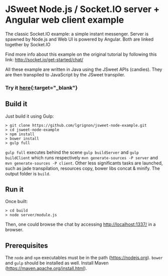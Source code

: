 # JSweet Node.js / Socket.IO server + Angular web client example

The classic Socket.IO example: a simple instant messenger. Server is spawned by Node.js and Web UI is powered by Angular. Both are linked together by Socket.IO

Find more info about this example on the original tutorial by following this link: http://socket.io/get-started/chat/

All these example are written in Java using the JSweet APIs (candies). They are then transpiled to JavaScript by the JSweet transpiler.

### Try it [here](http://examples.jsweet.org:1337){:target="_blank"}

## Build it
Just build it using Gulp:

```
> git clone https://github.com/lgrignon/jsweet-node-example.git
> cd jsweet-node-example
> npm install
> bower install
> gulp full
```

`gulp full` executes behind the scene `gulp buildServer` and `gulp buildClient` which runs respectively `mvn generate-sources -P server` and `mvn generate-sources -P client`. Other less significants tasks are launched, such as jade transpilation, resources copy, bower libs concat & minify.
The output folder is `build`.

## Run it
Once built: 
```
> cd build
> node server/module.js
```

Then, one could browse the chat by accessing [http://localhost:1337/](http://localhost:1337/) in a browser.

## Prerequisites

The `node` and `npm` executables must be in the path (https://nodejs.org). `bower` and `gulp` should be installed as well.
Install Maven (https://maven.apache.org/install.html).
